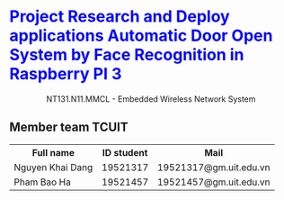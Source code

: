 <h1 style="color:blue;">Project Research and Deploy applications Automatic Door Open System by Face Recognition in Raspberry PI 3</h1>
<center>NT131.N11.MMCL - Embedded Wireless Network System</center>

## Member team TCUIT
<table>
  <tr>
    <th>Full name</th>
    <th>ID student</th>
    <th>Mail</th>
  </tr>
  <tr>
    <td>Nguyen Khai Dang</td>
    <td>19521317</td>
    <td>19521317@gm.uit.edu.vn</td>
  </tr>
  <tr>
    <td>Pham Bao Ha</td>
    <td>19521457</td>
    <td>19521457@gm.uit.edu.vn</td>
  </tr>
</table>
